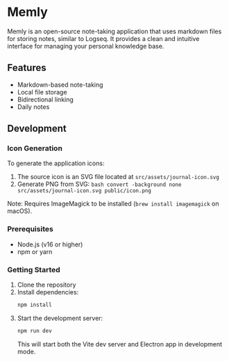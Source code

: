 # Memly

Memly is an open-source note-taking application that uses markdown files for storing notes, similar to Logseq. It provides a clean and intuitive interface for managing your personal knowledge base.

## Features

- Markdown-based note-taking
- Local file storage
- Bidirectional linking
- Daily notes

## Development

### Icon Generation
To generate the application icons:

1. The source icon is an SVG file located at `src/assets/journal-icon.svg`
2. Generate PNG from SVG: `bash convert -background none src/assets/journal-icon.svg public/icon.png`

Note: Requires ImageMagick to be installed (`brew install imagemagick` on macOS).

### Prerequisites

- Node.js (v16 or higher)
- npm or yarn

### Getting Started

1. Clone the repository
2. Install dependencies:
   ```bash
   npm install
   ```
3. Start the development server:
   ```bash
   npm run dev
   ```
   This will start both the Vite dev server and Electron app in development mode.